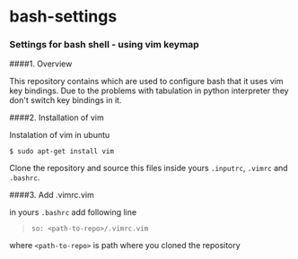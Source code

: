 # bash-settings
### Settings for bash shell - using vim keymap

####1. Overview

This repository contains which are used to configure bash that it uses vim key bindings.
Due to the problems with tabulation in python interpreter they don't switch key bindings in it.

####2. Installation of vim

Instalation of vim in ubuntu

`$ sudo apt-get install vim`

Clone the repository and source this files inside yours `.inputrc`, `.vimrc` and `.bashrc`.

####3. Add .vimrc.vim

in yours `.bashrc` add following line <br />
>	`so: <path-to-repo>/.vimrc.vim` <br />

where `<path-to-repo>` is path where you cloned the repository


